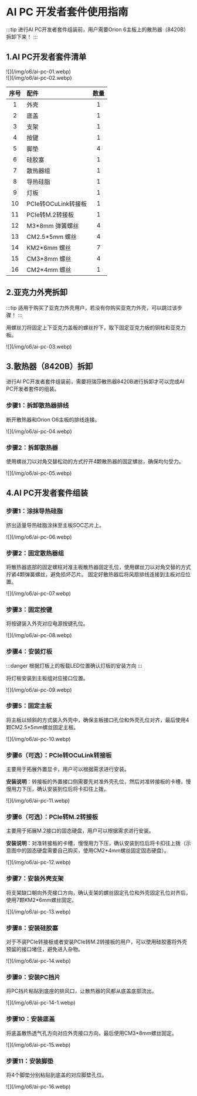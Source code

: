 # AI PC 开发者套件使用指南

:::tip
进行AI PC开发者套件组装前，用户需要Orion 6主板上的散热器（8420B）拆卸下来！
:::

## 1.AI PC开发者套件清单

<div style={{textAlign: 'center'}}>
  ![](/img/o6/ai-pc-01.webp)
</div>

<div style={{textAlign: 'center'}}>
  ![](/img/o6/ai-pc-02.webp)
</div>

| 序号 | 配件                | 数量 |
| :--: | :------------------ | :--: |
|  1   | 外壳                |  1   |
|  2   | 底盖                |  1   |
|  3   | 支架                |  1   |
|  4   | 按键                |  1   |
|  5   | 脚垫                |  4   |
|  6   | 硅胶塞              |  1   |
|  7   | 散热器组            |  1   |
|  8   | 导热硅脂            |  1   |
|  9   | 灯板                |  1   |
|  10  | PCIe转OCuLink转接板 |  1   |
|  11  | PCIe转M.2转接板     |  1   |
|  12  | M3\*8mm 弹簧螺丝    |  4   |
|  13  | CM2.5\*5mm 螺丝     |  4   |
|  14  | KM2\*6mm 螺丝       |  7   |
|  15  | CM3\*8mm 螺丝       |  4   |
|  16  | CM2\*4mm 螺丝       |  1   |

## 2.亚克力外壳拆卸

:::tip
适用于购买了亚克力外壳用户，若没有你购买亚克力外壳，可以跳过该步骤！
:::

用螺丝刀将固定上下亚克力盖板的螺丝拧下，取下固定亚克力板的铜柱和亚克力板。

<div style={{textAlign: 'center'}}>
  ![](/img/o6/ai-pc-03.webp)
</div>

## 3.散热器（8420B）拆卸

进行AI PC开发者套件组装前，需要将瑞莎散热器8420B进行拆卸才可以完成AI PC开发者套件的组装。

### 步骤1：拆卸散热器排线

断开散热器和Orion O6主板的排线连接。

<div style={{textAlign: 'center'}}>
  ![](/img/o6/ai-pc-04.webp)
</div>

### 步骤2：拆卸散热器

使用螺丝刀以对角交替松动的方式拧开4颗散热器的固定螺丝，确保均匀受力。

<div style={{textAlign: 'center'}}>
  ![](/img/o6/ai-pc-05.webp)
</div>

## 4.AI PC开发者套件组装

### 步骤1：涂抹导热硅脂

挤出适量导热硅脂涂抹至主板SOC芯片上。

<div style={{textAlign: 'center'}}>
  ![](/img/o6/ai-pc-06.webp)
</div>

### 步骤2：固定散热器组

将散热器底部的固定螺柱对准主板散热器固定孔位，使用螺丝刀以对角交替的方式拧紧4颗弹簧螺丝，避免损坏芯片。
固定好散热器后将风扇排线连接到主板对应位置。

<div style={{textAlign: 'center'}}>
  ![](/img/o6/ai-pc-07.webp)
</div>

### 步骤3：固定按键

将按键装入外壳对应电源按键孔位。

<div style={{textAlign: 'center'}}>
  ![](/img/o6/ai-pc-08.webp)
</div>

### 步骤4：安装灯板

:::danger
根据灯板上的板载LED位置确认灯板的安装方向
:::

将灯板安装到主板组对应接口位置。

<div style={{textAlign: 'center'}}>
  ![](/img/o6/ai-pc-09.webp)
</div>

### 步骤5：固定主板

将主板以倾斜的方式装入外壳中，确保主板接口孔位和外壳孔位对齐，最后使用4颗CM2.5\*5mm螺丝固定主板。

<div style={{textAlign: 'center'}}>
  ![](/img/o6/ai-pc-10.webp)
</div>

### 步骤6（可选）：PCIe转OCuLink转接板

主要用于拓展外置显卡，用户可以根据需求进行安装。

**安装说明**：转接板的外置接口侧需要先对准外壳孔位，然后对准转接板的卡槽，慢慢用力下压，确认安装到位后将卡扣往上拨。

<div style={{textAlign: 'center'}}>
  ![](/img/o6/ai-pc-11.webp)
</div>

### 步骤6（可选）：PCIe转M.2转接板

主要用于拓展M.2接口的固态硬盘，用户可以根据需求进行安装。

**安装说明**：对准转接板的卡槽，慢慢用力下压，确认安装到位后将卡扣往上拨（示意图中的固态硬盘需要自己购买，使用CM2\*4mm螺丝固定固态硬盘）。

<div style={{textAlign: 'center'}}>
  ![](/img/o6/ai-pc-12.webp)
</div>

### 步骤7：安装外壳支架

将支架缺口朝向外壳接口方向，确认支架的螺丝固定孔位和外壳固定孔位对齐后，使用7颗KM2\*6mm螺丝固定。

<div style={{textAlign: 'center'}}>
  ![](/img/o6/ai-pc-13.webp)
</div>

### 步骤8：安装硅胶塞

对于不装PCIe转接板或者安装PCIe转M.2转接板的用户，可以使用硅胶塞将外壳预留的接口堵住，避免进入杂物。

<div style={{textAlign: 'center'}}>
  ![](/img/o6/ai-pc-14.webp)
</div>

### 步骤9：安装PC挡片

将PC挡片粘贴到底座的排风口，让散热器的风都从底盖底部流出。

<div style={{textAlign: 'center'}}>
  ![](/img/o6/ai-pc-14-1.webp)
</div>

### 步骤10：安装底盖

将底盖散热透气孔方向对应外壳接口方向，最后使用CM3\*8mm螺丝固定。

<div style={{textAlign: 'center'}}>
  ![](/img/o6/ai-pc-15.webp)
</div>

### 步骤11：安装脚垫

将4个脚垫分别粘贴到底盖的对应脚垫孔位。

<div style={{textAlign: 'center'}}>
  ![](/img/o6/ai-pc-16.webp)
</div>
